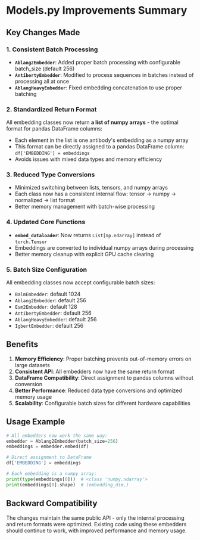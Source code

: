 # Models.py Improvements Summary

## Key Changes Made

### 1. Consistent Batch Processing
- **`Ablang2Embedder`**: Added proper batch processing with configurable batch_size (default 256)
- **`AntibertyEmbedder`**: Modified to process sequences in batches instead of processing all at once
- **`AblangHeavyEmbedder`**: Fixed embedding concatenation to use proper batching

### 2. Standardized Return Format
All embedding classes now return **a list of numpy arrays** - the optimal format for pandas DataFrame columns:
- Each element in the list is one antibody's embedding as a numpy array
- This format can be directly assigned to a pandas DataFrame column: `df['EMBEDDING'] = embeddings`
- Avoids issues with mixed data types and memory efficiency

### 3. Reduced Type Conversions
- Minimized switching between lists, tensors, and numpy arrays
- Each class now has a consistent internal flow: tensor → numpy → normalized → list format
- Better memory management with batch-wise processing

### 4. Updated Core Functions
- **`embed_dataloader`**: Now returns `List[np.ndarray]` instead of `torch.Tensor`
- Embeddings are converted to individual numpy arrays during processing
- Better memory cleanup with explicit GPU cache clearing

### 5. Batch Size Configuration
All embedding classes now accept configurable batch sizes:
- `BalmEmbedder`: default 1024
- `Ablang2Embedder`: default 256  
- `Esm2Embedder`: default 128
- `AntibertyEmbedder`: default 256
- `AblangHeavyEmbedder`: default 256
- `IgbertEmbedder`: default 256

## Benefits

1. **Memory Efficiency**: Proper batching prevents out-of-memory errors on large datasets
2. **Consistent API**: All embedders now have the same return format
3. **DataFrame Compatibility**: Direct assignment to pandas columns without conversion
4. **Better Performance**: Reduced data type conversions and optimized memory usage
5. **Scalability**: Configurable batch sizes for different hardware capabilities

## Usage Example

```python
# All embedders now work the same way:
embedder = Ablang2Embedder(batch_size=256)
embeddings = embedder.embed(df)

# Direct assignment to DataFrame
df['EMBEDDING'] = embeddings

# Each embedding is a numpy array:
print(type(embeddings[0]))  # <class 'numpy.ndarray'>
print(embeddings[0].shape)  # (embedding_dim,)
```

## Backward Compatibility

The changes maintain the same public API - only the internal processing and return formats were optimized. Existing code using these embedders should continue to work, with improved performance and memory usage.
